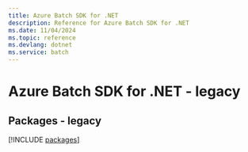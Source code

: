 ```yaml
---
title: Azure Batch SDK for .NET
description: Reference for Azure Batch SDK for .NET
ms.date: 11/04/2024
ms.topic: reference
ms.devlang: dotnet
ms.service: batch
---
```

# Azure Batch SDK for .NET - legacy
## Packages - legacy
[!INCLUDE [packages](batch-index.md)]